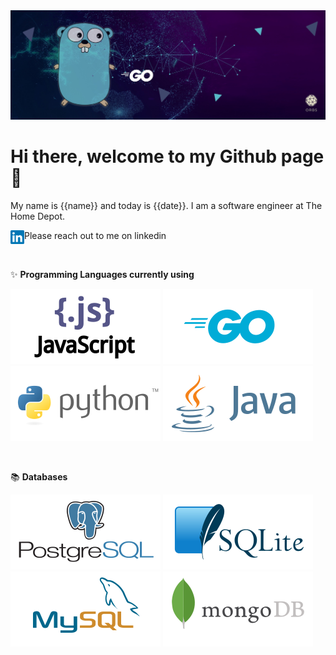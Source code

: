 <img type="content" src="Images/GithubGoBanner.jpeg" alt-text="Banner"/>

# Hi there, welcome to my Github page 👋

My name is {{name}} and today is {{date}}. I am a software engineer at The Home Depot. 

Please reach out to me on linkedin <a href="https://www.linkedin.com/in/ericcchiu/">
  <img align="left" alt="Eric's Linkedin" width="22px" src="Images/icons/linkedin-icon.svg" />
</a>

&nbsp;

✨ **Programming Languages currently using**

<img type="content" src="Images/javascript-ar21.svg" alt-text="JavaScript"/>
<img type="content" src="Images/golang-ar21.svg" alt-text="Golang"/>
<img type="content" src="Images/python-ar21.svg" alt-text="Python"/>
<img type="content" src="Images/java-ar21.svg" alt-text="Java"/>

&nbsp;

:books: **Databases**

<img type="content" src="Images/postgresql-ar21.svg" alt-text="PostgreSQL" />
<img type="content" src="Images/sqlite-ar21.svg" alt-text="Sqlite" />
<img type="content" src="Images/mysql-ar21.svg" alt-text="MySQL" />
<img type="content" src="Images/mongodb-ar21.svg" alt-text="MongoDB" />

<!--
**ericcchiu/ericcchiu** is a ✨ _special_ ✨ repository because its `README.md` (this file) appears on your GitHub profile.

Here are some ideas to get you started:

- 🔭 I’m currently working on ...
- 🌱 I’m currently learning ...
- 👯 I’m looking to collaborate on ...
- 🤔 I’m looking for help with ...
- 💬 Ask me about ...
- 📫 How to reach me: ...
- 😄 Pronouns: ...
- ⚡ Fun fact: ...
-->
